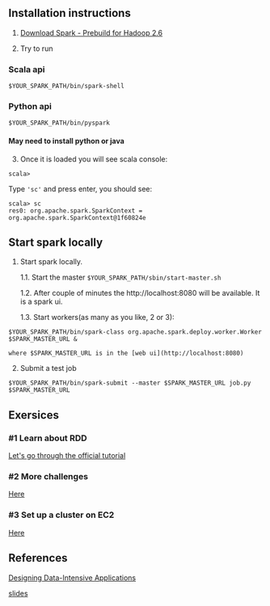 ## Installation instructions

1. [Download Spark - Prebuild for Hadoop 2.6](http://spark.apache.org/downloads.html)

2. Try to run 

### Scala api

``` 
$YOUR_SPARK_PATH/bin/spark-shell
```

### Python api

``` 
$YOUR_SPARK_PATH/bin/pyspark
```

#### May need to install python or java


3. Once it is loaded you will see scala console:
```
scala>
```
Type ```'sc'``` and press enter, you should see:
```
scala> sc
res0: org.apache.spark.SparkContext = org.apache.spark.SparkContext@1f60824e
```

## Start spark locally

1. Start spark locally.

     1.1. Start the master
         ```$YOUR_SPARK_PATH/sbin/start-master.sh```

     1.2. After couple of minutes the http://localhost:8080 will be available. It is a spark ui.

     1.3. Start workers(as many as you like, 2 or 3):
```
$YOUR_SPARK_PATH/bin/spark-class org.apache.spark.deploy.worker.Worker $SPARK_MASTER_URL &
```

```where $SPARK_MASTER_URL is in the [web ui](http://localhost:8080)```

2. Submit a test job

```
$YOUR_SPARK_PATH/bin/spark-submit --master $SPARK_MASTER_URL job.py $SPARK_MASTER_URL
```

## Exersices

### #1 Learn about RDD
[Let's go through the official tutorial](http://spark.apache.org/docs/latest/quick-start.html)

### #2 More challenges

[Here](https://github.com/maxwedwards/spark-retreat-python)

### #3 Set up a cluster on EC2
[Here](http://spark.apache.org/docs/latest/ec2-scripts.html)

## References
[Designing Data-Intensive Applications](http://amzn.to/1TUya17)

[slides](https://slides.com/svetlanafilimonova/data-intensive-applications)